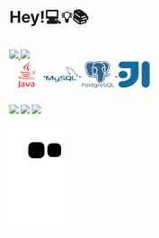 # Hey!💻💡📚

  ##

<div>
  <a href="https://github.com/AmandaKetley">
  <img height="170em" src="https://github-readme-stats.vercel.app/api?username=AmandaKetley&show_icons=true&theme=dracula&include_all_commits=true&count_private=true"/>
  <img height="170em" src="https://github-readme-stats.vercel.app/api/top-langs/?username=AmandaKetley&layout=compact&langs_count=7&theme=dracula"/>
</div>
 
<div>
   <img align="center" alt="Rafa-Js" height="50" width="60" src="https://raw.githubusercontent.com/devicons/devicon/master/icons/java/java-plain-wordmark.svg">
   <img align="center" alt="Rafa-Js" height="50" width="60" src="https://raw.githubusercontent.com/devicons/devicon/master/icons/mysql/mysql-plain-wordmark.svg">
   <img align="center" alt="Rafa-Js" height="50" width="60" src="https://raw.githubusercontent.com/devicons/devicon/master/icons/postgresql/postgresql-plain-wordmark.svg">
   <img align="center" alt="Rafa-Js" height="50" width="60" src="https://raw.githubusercontent.com/devicons/devicon/master/icons/intellij/intellij-plain.svg">

  </div>

 ##
 
<div> 
 <a href="https://www.linkedin.com/in/amanda-rodrigues-3b2a9b1b5" target="_blank"><img src="https://img.shields.io/badge/-LinkedIn-%230077B5?style=for-the-badge&logo=linkedin&logoColor=white" target="_blank"></a>
 <a href="https://instagram.com/mands_Ketley" target="_blank"><img src="https://img.shields.io/badge/-Instagram-%23E4405F?style=for-the-badge&logo=instagram&logoColor=white"      target="_blank"></a>
 <a href = "mailto:amandaketley.akrc@gmail.com"><img src="https://img.shields.io/badge/-Gmail-%CD853F?style=for-the-badge&logo=gmail&logoColor=white" target="_blank"></a> 
  
   ![Snake animation](https://github.com/AmandaKetley/AmandaKetley/blob/output/github-contribution-grid-snake.svg)
  
</div>
 


 
 
 
